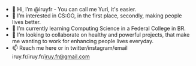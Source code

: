 - 👋 Hi, I’m @iruyfr - You can call me Yuri, it's easier.
- 👀 I’m interested in CS:GO, in the first place, secondly, making people lives better.
- 🌱 I’m currently learning Computing Science in a Federal College in BR.
- 💞️ I’m looking to collaborate on healthy and powerful projects, that make me wanting to work for enhancing people lives everyday.
- 📫 Reach me here or in twitter/instagram/email iruy.fr/iruy.fr/iruy.fr@gmail.com

<!---
iruyfr/iruyfr is a ✨ special ✨ repository because its `README.md` (this file) appears on your GitHub profile.
You can click the Preview link to take a look at your changes.
--->
